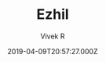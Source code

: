 ---
title: Ezhil
github: https://github.com/vividvilla/ezhil
demo: https://ezhil-hugo.netlify.com/
author: Vivek R
ssg:
  - Hugo
cms:
  - Markdown
date: 2019-04-09T20:57:27.000Z
description: Clean and minimal personal blog theme for Hugo
draft: true
publish_date: '2019-04-09T20:57:27Z'
update_date: '2021-04-28T11:14:00Z'
github_star: 365
github_fork: 176
---